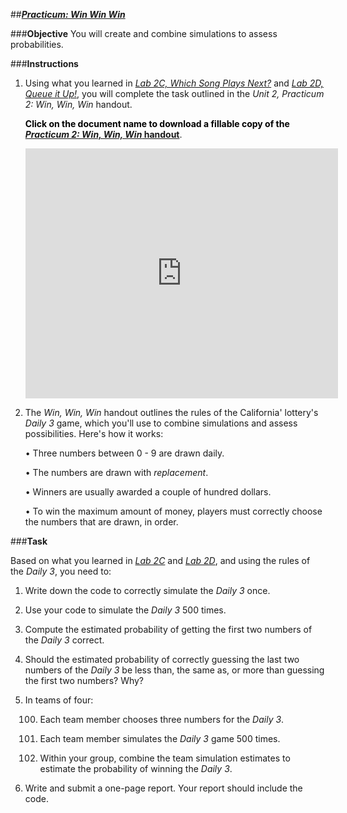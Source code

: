 ##***<u>Practicum: Win Win Win</u>***

###**Objective**
You will create and combine simulations to assess probabilities.

###**Instructions**
1. Using what you learned in [*Lab 2C, Which Song Plays Next?*](lab2c.md) and [*Lab 2D, Queue it Up!*](lab2d.md), you will complete the task outlined in the *Unit 2, Practicum 2: Win, Win, Win* handout.

    
    <strong style="color: black;">Click on the document name to download a fillable copy of the [*Practicum 2: Win, Win, Win* handout](https://ucla.box.com/s/pgq0sloaig7opejwfhzvcirixh9fbrt7)</strong>.

   
    <iframe src="https://app.box.com/embed/s/pgq0sloaig7opejwfhzvcirixh9fbrt7?sortColumn=date&view=list" width="500" height="400" frameborder="0" allowfullscreen webkitallowfullscreen msallowfullscreen></iframe>


2. The *Win, Win, Win* handout outlines the rules of the California' lottery's *Daily 3* game, which you'll use to combine simulations and assess possibilities. Here's how it works:

    •  Three numbers between 0 - 9 are drawn daily.

    •  The numbers are drawn with *replacement*.

    •  Winners are usually awarded a couple of hundred dollars.

    •  To win the maximum amount of money, players must correctly choose the numbers that are drawn, in order.

###**Task**

Based on what you learned in [*Lab 2C*](lab2c.md) and [*Lab 2D*](lab2d.md), and using the rules of the *Daily 3*, you need to:

1. Write down the code to correctly simulate the *Daily 3* once.

2. Use your code to simulate the *Daily 3* 500 times.

3. Compute the estimated probability of getting the first two numbers of the *Daily 3* correct.

4. Should the estimated probability of correctly guessing the last two numbers of the *Daily 3* be less than, the same as, or more than guessing the first two numbers? Why?

5. In teams of four:

    100. Each team member chooses three numbers for the *Daily 3*.

    100. Each team member simulates the *Daily 3* game 500 times.

    100. Within your group, combine the team simulation estimates to estimate the probability of winning the *Daily 3*.
    
6. Write and submit a one-page report. Your report should include the code.